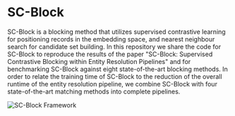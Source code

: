 # SC-Block

SC-Block is a blocking method that utilizes supervised contrastive learning for
positioning records in the embedding space, and nearest neighbour
search for candidate set building. 
In this repository we share the code for SC-Block to reproduce the results of the paper "SC-Block: Supervised Contrastive Blocking within Entity
Resolution Pipelines" and for benchmarking SC-Block
against eight state-of-the-art blocking methods. In order to relate
the training time of SC-Block to the reduction of the overall runtime
of the entity resolution pipeline, we combine SC-Block with
four state-of-the-art matching methods into complete pipelines.

![SC-Block Framework](C:\Users\alebrink\Documents\02_Research\SC-Block\SC-Block_framework.PNG)
